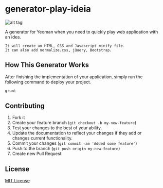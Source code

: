 generator-play-ideia
====================

![alt tag](http://yeoman.io/assets/img/illustration-home-inverted.ce32.png)

A generator for Yeoman when you need to quickly play web application with an idea.

	It will create an HTML, CSS and Javascript minify file.
	It can also add normalize.css, jQuery, Bootstrap.

## How This Generator Works

After finishing the implementation of your application, simply run the following command to deploy your project.

```javascript
grunt
```

## Contributing

1. Fork it
2. Create your feature branch (`git checkout -b my-new-feature`)
3. Test your changes to the best of your ability.
4. Update the documentation to reflect your changes if they add or changes current functionality.
5. Commit your changes (`git commit -am 'Added some feature'`)
6. Push to the branch (`git push origin my-new-feature`)
7. Create new Pull Request

## License

[MIT License](http://en.wikipedia.org/wiki/MIT_License)
